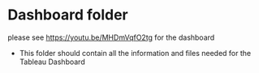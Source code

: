# Dashboard folder
please see https://youtu.be/MHDmVqfO2tg
for the dashboard
- This folder should contain all the information and files needed for the Tableau Dashboard
